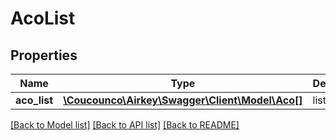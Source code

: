 # AcoList

## Properties
Name | Type | Description | Notes
------------ | ------------- | ------------- | -------------
**aco_list** | [**\Coucounco\Airkey\Swagger\Client\Model\Aco[]**](Aco.md) | list of acos | 

[[Back to Model list]](../README.md#documentation-for-models) [[Back to API list]](../README.md#documentation-for-api-endpoints) [[Back to README]](../README.md)


